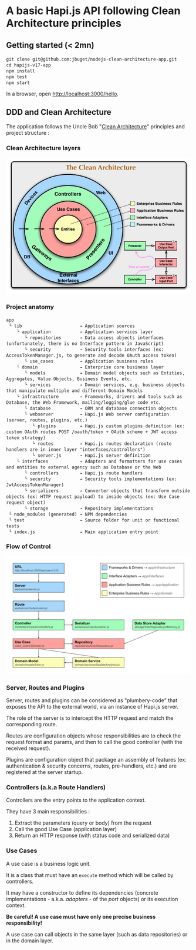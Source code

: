 # A basic Hapi.js API following Clean Architecture principles

## Getting started (< 2mn)

```
git clone git@github.com:jbuget/nodejs-clean-architecture-app.git
cd hapijs-v17-app
npm install
npm test
npm start
```

In a browser, open [http://localhost:3000/hello](http://localhost:3000/hello).

## DDD and Clean Architecture

The application follows the Uncle Bob "[Clean Architecture](https://8thlight.com/blog/uncle-bob/2012/08/13/the-clean-architecture.html)" principles and project structure :

### Clean Architecture layers

![Schema of flow of Clean Architecture](/doc/Uncle_Bob_Clean_Architecture.jpg)

### Project anatomy

```
app 
 └ lib                      → Application sources 
    └ application           → Application services layer
       └ repositories       → Data access objects interfaces (unfortunately, there is no Interface pattern in JavaScript)
       └ security           → Security tools interfaces (ex: AccessTokenManager.js, to generate and decode OAuth access token)
       └ use_cases          → Application business rules 
    └ domain                → Enterprise core business layer
       └ models             → Domain model objects such as Entities, Aggregates, Value Objects, Business Events, etc.
       └ services           → Domain services, e.g. business objects that manipulate multiple and different Domain Models
    └ infrastructure        → Frameworks, drivers and tools such as Database, the Web Framework, mailing/logging/glue code etc.
       └ database           → ORM and database connection objects
       └ webserver          → Hapi.js Web server configuration (server, routes, plugins, etc.)
          └ plugins         → Hapi.js custom plugins definition (ex: custom OAuth routes POST /oauth/token + OAuth scheme + JWT access token strategy)
          └ routes          → Hapi.js routes declaration (route handlers are in inner layer "interfaces/controllers")
          └ server.js       → Hapi.js server definition
    └ interfaces            → Adapters and formatters for use cases and entities to external agency such as Database or the Web
       └ controllers        → Hapi.js route handlers
       └ security           → Security tools implementations (ex: JwtAccessTokenManager)
       └ serializers        → Converter objects that transform outside objects (ex: HTTP request payload) to inside objects (ex: Use Case request object)
       └ storage            → Repository implementations
 └ node_modules (generated) → NPM dependencies
 └ test                     → Source folder for unit or functional tests
 └ index.js                 → Main application entry point
```

### Flow of Control

![Schema of flow of Control](/doc/Hapijs_Clean_Architecture.svg)

### Server, Routes and Plugins

Server, routes and plugins can be considered as "plumbery-code" that exposes the API to the external world, via an instance of Hapi.js server. 

The role of the server is to intercept the HTTP request and match the corresponding route.

Routes are configuration objects whose responsibilities are to check the request format and params, and then to call the good controller (with the received request).

Plugins are configuration object that package an assembly of features (ex: authentication & security concerns, routes, pre-handlers, etc.) and are registered at the server startup.    

### Controllers (a.k.a Route Handlers)

Controllers are the entry points to the application context.

They have 3 main responsibilities :

1. Extract the parameters (query or body) from the request
2. Call the good Use Case (application layer)
3. Return an HTTP response (with status code and serialized data)

### Use Cases

A use case is a business logic unit.

It is a class that must have an `execute` method which will be called by controllers.

It may have a constructor to define its dependencies (concrete implementations - a.k.a. _adapters_ - of the _port_ objects) or its execution context.

**Be careful! A use case must have only one precise business responsibility!**

A use case can call objects in the same layer (such as data repositories) or in the domain layer.